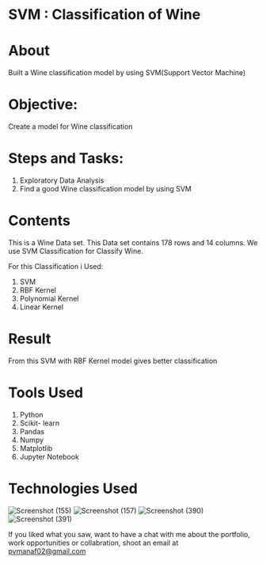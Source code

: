# SVM : Classification of Wine

# About

Built a Wine classification model by using SVM(Support Vector Machine)

# Objective: 
Create a model for Wine classification
# Steps and Tasks:
1. Exploratory Data Analysis
2. Find a good Wine classification model by using SVM

# Contents
This is a Wine Data set. This Data set contains 178 rows and 14 columns. We use SVM Classification for Classify Wine. 

For this Classification i Used:
1) SVM
2) RBF Kernel
3) Polynomial Kernel
4) Linear Kernel

# Result

From this SVM with RBF Kernel model gives better classification

# Tools Used

1) Python
2) Scikit- learn
3) Pandas
4) Numpy
5) Matplotlib
6) Jupyter Notebook

# Technologies Used
![Screenshot (155)](https://user-images.githubusercontent.com/84491967/139635128-5ac86cca-3de3-483e-9ba2-d0de52da5e49.png)
![Screenshot (157)](https://user-images.githubusercontent.com/84491967/140642806-d77b4a89-7c81-4fd7-83da-2c1f694212f6.png)
![Screenshot (390)](https://user-images.githubusercontent.com/84491967/146012601-1299d211-c83b-4459-a43b-1e9fb10b320f.png)
![Screenshot (391)](https://user-images.githubusercontent.com/84491967/146012677-6c652709-d2cc-4b43-b349-4312317757f7.png)

If you liked what you saw, want to have a chat with me about the portfolio, work opportunities or collabration, shoot an email at pvmanaf02@gmail.com



